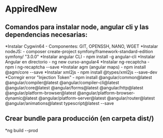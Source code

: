 # AppiredNew

## Comandos para instalar node, angular cli y las dependencias necesarias:

*Instalar Cygwin64 - Componentes: GIT, OPENSSH, NANO, WGET
*Instalar nodeJS: - composer create-project symfony/framework-standard-edition symfony/ "3.0.0"
*Instalar angular CLI - npm install -g angular-cli
*Instalar Angular en directorio -	ng new curso-angular4
*Instalar ng-recaptcha - npm i ng-recaptcha --save
*Instalar agm (angular maps) - npm install @agm/core --save
*Instalar xml2js - npm install @types/xml2js --save-dev
*Corregir error "Injection Token" - npm install @angular/common@latest @angular/compiler@latest @angular/compiler-cli@latest @angular/core@latest @angular/forms@latest @angular/http@latest @angular/platform-browser@latest @angular/platform-browser-dynamic@latest @angular/platform-server@latest @angular/router@latest @angular/animations@latest typescript@latest --save


## Crear bundle para producción (en carpeta dist/)

*ng build --prod